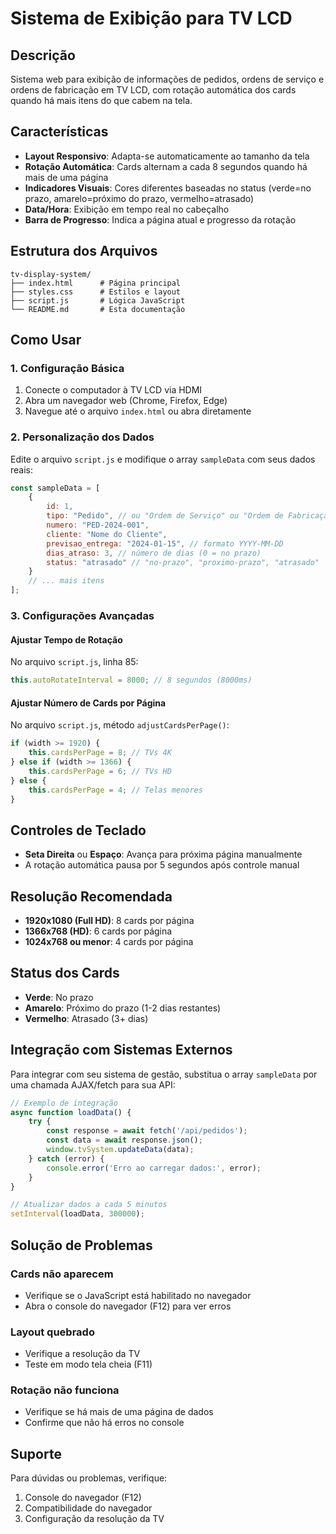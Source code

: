 # Sistema de Exibição para TV LCD

## Descrição
Sistema web para exibição de informações de pedidos, ordens de serviço e ordens de fabricação em TV LCD, com rotação automática dos cards quando há mais itens do que cabem na tela.

## Características
- **Layout Responsivo**: Adapta-se automaticamente ao tamanho da tela
- **Rotação Automática**: Cards alternam a cada 8 segundos quando há mais de uma página
- **Indicadores Visuais**: Cores diferentes baseadas no status (verde=no prazo, amarelo=próximo do prazo, vermelho=atrasado)
- **Data/Hora**: Exibição em tempo real no cabeçalho
- **Barra de Progresso**: Indica a página atual e progresso da rotação

## Estrutura dos Arquivos
```
tv-display-system/
├── index.html      # Página principal
├── styles.css      # Estilos e layout
├── script.js       # Lógica JavaScript
└── README.md       # Esta documentação
```

## Como Usar

### 1. Configuração Básica
1. Conecte o computador à TV LCD via HDMI
2. Abra um navegador web (Chrome, Firefox, Edge)
3. Navegue até o arquivo `index.html` ou abra diretamente

### 2. Personalização dos Dados
Edite o arquivo `script.js` e modifique o array `sampleData` com seus dados reais:

```javascript
const sampleData = [
    {
        id: 1,
        tipo: "Pedido", // ou "Ordem de Serviço" ou "Ordem de Fabricação"
        numero: "PED-2024-001",
        cliente: "Nome do Cliente",
        previsao_entrega: "2024-01-15", // formato YYYY-MM-DD
        dias_atraso: 3, // número de dias (0 = no prazo)
        status: "atrasado" // "no-prazo", "proximo-prazo", "atrasado"
    }
    // ... mais itens
];
```

### 3. Configurações Avançadas

#### Ajustar Tempo de Rotação
No arquivo `script.js`, linha 85:
```javascript
this.autoRotateInterval = 8000; // 8 segundos (8000ms)
```

#### Ajustar Número de Cards por Página
No arquivo `script.js`, método `adjustCardsPerPage()`:
```javascript
if (width >= 1920) {
    this.cardsPerPage = 8; // TVs 4K
} else if (width >= 1366) {
    this.cardsPerPage = 6; // TVs HD
} else {
    this.cardsPerPage = 4; // Telas menores
}
```

## Controles de Teclado
- **Seta Direita** ou **Espaço**: Avança para próxima página manualmente
- A rotação automática pausa por 5 segundos após controle manual

## Resolução Recomendada
- **1920x1080 (Full HD)**: 8 cards por página
- **1366x768 (HD)**: 6 cards por página  
- **1024x768 ou menor**: 4 cards por página

## Status dos Cards
- **Verde**: No prazo
- **Amarelo**: Próximo do prazo (1-2 dias restantes)
- **Vermelho**: Atrasado (3+ dias)

## Integração com Sistemas Externos
Para integrar com seu sistema de gestão, substitua o array `sampleData` por uma chamada AJAX/fetch para sua API:

```javascript
// Exemplo de integração
async function loadData() {
    try {
        const response = await fetch('/api/pedidos');
        const data = await response.json();
        window.tvSystem.updateData(data);
    } catch (error) {
        console.error('Erro ao carregar dados:', error);
    }
}

// Atualizar dados a cada 5 minutos
setInterval(loadData, 300000);
```

## Solução de Problemas

### Cards não aparecem
- Verifique se o JavaScript está habilitado no navegador
- Abra o console do navegador (F12) para ver erros

### Layout quebrado
- Verifique a resolução da TV
- Teste em modo tela cheia (F11)

### Rotação não funciona
- Verifique se há mais de uma página de dados
- Confirme que não há erros no console

## Suporte
Para dúvidas ou problemas, verifique:
1. Console do navegador (F12)
2. Compatibilidade do navegador
3. Configuração da resolução da TV

